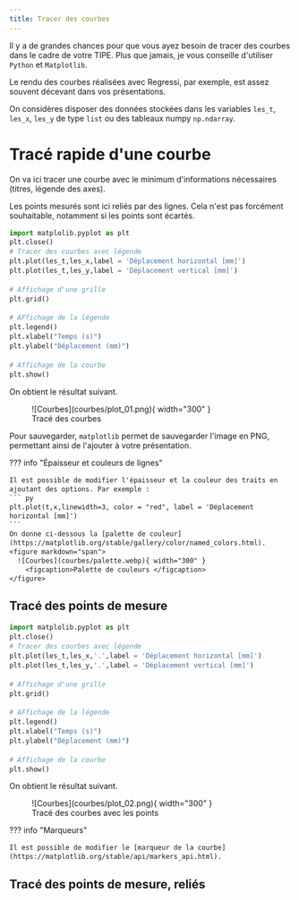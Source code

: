 ```yaml
---
title: Tracer des courbes
---
```


[comment]: <> (Page manuelle)


Il y a de grandes chances pour que vous ayez besoin de tracer des courbes dans le cadre de votre TIPE.
Plus que jamais, je vous conseille d'utiliser `Python` et `Matplotlib`. 

Le rendu des courbes réalisées avec Regressi, par exemple, est assez souvent décevant dans vos présentations.


On considères disposer des données stockées dans les variables `les_t`, `les_x`, `les_y` de type `list` ou des tableaux numpy `np.ndarray`.


# Tracé rapide d'une courbe

On va ici tracer une courbe avec le minimum d'informations nécessaires (titres, légende des axes).

Les points mesurés sont ici reliés par des lignes. Cela n'est pas forcément souhaitable, notamment si les points sont écartés. 
 
``` py title="Tracé de courbes"
import matplolib.pyplot as plt
plt.close()
# Tracer des courbes avec légende
plt.plot(les_t,les_x,label = 'Déplacement horizontal [mm]')
plt.plot(les_t,les_y,label = 'Déplacement vertical [mm]')

# Affichage d'une grille
plt.grid()

# AFfichage de la légende
plt.legend()
plt.xlabel("Temps (s)")
plt.ylabel("Déplacement (mm)")

# Affichage de la courbe
plt.show()
``` 

On obtient le résultat suivant. 

<figure markdown="span">
  ![Courbes](courbes/plot_01.png){ width="300" }
  <figcaption>Tracé des courbes</figcaption>
</figure>

Pour sauvegarder, `matplotlib` permet de sauvegarder l'image en PNG, permettant ainsi de l'ajouter à votre présentation.


??? info "Épaisseur et couleurs de lignes"

    Il est possible de modifier l'épaisseur et la couleur des traits en ajoutant des options. Par exemple :
    ``` py
    plt.plot(t,x,linewidth=3, color = "red", label = 'Déplacement horizontal [mm]')
    ```
    On donne ci-dessous la [palette de couleur](https://matplotlib.org/stable/gallery/color/named_colors.html).
    <figure markdown="span">
      ![Courbes](courbes/palette.webp){ width="300" }
        <figcaption>Palette de couleurs </figcaption>
    </figure>

## Tracé des points de mesure

``` py title="Tracer de courbes"
import matplolib.pyplot as plt
plt.close()
# Tracer des courbes avec légende
plt.plot(les_t,les_x,'.',label = 'Déplacement horizontal [mm]')
plt.plot(les_t,les_y,'.',label = 'Déplacement vertical [mm]')

# Affichage d'une grille
plt.grid()

# AFfichage de la légende
plt.legend()
plt.xlabel("Temps (s)")
plt.ylabel("Déplacement (mm)")

# Affichage de la courbe
plt.show()
``` 

On obtient le résultat suivant. 

<figure markdown="span">
  ![Courbes](courbes/plot_02.png){ width="300" }
  <figcaption>Tracé des courbes avec les points </figcaption>
</figure>

??? info "Marqueurs"
    
	Il est possible de modifier le [marqueur de la courbe](https://matplotlib.org/stable/api/markers_api.html).

## Tracé des points de mesure, reliés
